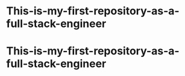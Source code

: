 # This-is-my-first-repository-as-a-full-stack-engineer
# This-is-my-first-repository-as-a-full-stack-engineer
